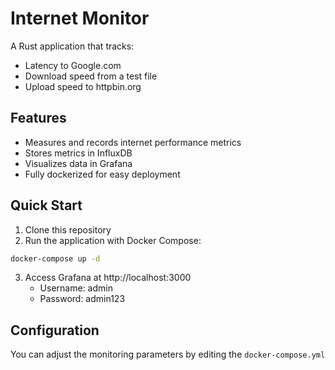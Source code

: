 # Internet Monitor

A Rust application that tracks:
- Latency to Google.com
- Download speed from a test file
- Upload speed to httpbin.org

## Features

- Measures and records internet performance metrics
- Stores metrics in InfluxDB
- Visualizes data in Grafana
- Fully dockerized for easy deployment

## Quick Start

1. Clone this repository
2. Run the application with Docker Compose:

```bash
docker-compose up -d
```

3. Access Grafana at http://localhost:3000
    - Username: admin
    - Password: admin123

## Configuration

You can adjust the monitoring parameters by editing the `docker-compose.yml`